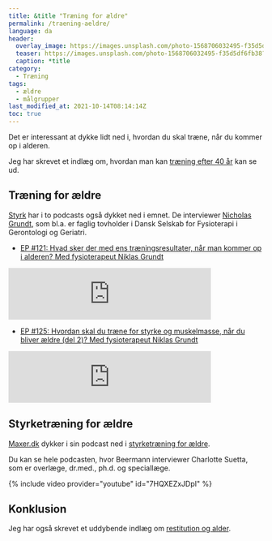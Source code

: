 ```yaml
---
title: &title "Træning for ældre"
permalink: /traening-aeldre/
language: da
header:
  overlay_image: https://images.unsplash.com/photo-1568706032495-f35d5df6fb38?ixid=MnwxMjA3fDB8MHxwaG90by1wYWdlfHx8fGVufDB8fHx8&ixlib=rb-1.2.1&auto=format&fit=crop&h=630&w=1200&q=10
  teaser: https://images.unsplash.com/photo-1568706032495-f35d5df6fb38?ixid=MnwxMjA3fDB8MHxwaG90by1wYWdlfHx8fGVufDB8fHx8&ixlib=rb-1.2.1&auto=format&fit=crop&h=300&w=400&q=10
  caption: *title
category:
  - Træning
tags:
  - ældre
  - målgrupper
last_modified_at: 2021-10-14T08:14:14Z
toc: true
---
```


Det er interessant at dykke lidt ned i, hvordan du skal træne, når du kommer op i alderen.

Jeg har skrevet et indlæg om, hvordan man kan [træning efter 40 år](/traening-40-plus/) kan se ud.

## Træning for ældre

[Styrk](https://styrkmig.dk/) har i to podcasts også dykket ned i emnet. De interviewer [Nicholas Grundt](https://www.linkedin.com/in/niklas-grundt-hansen-52486966/), som bl.a. er faglig tovholder i Dansk Selskab for Fysioterapi i Gerontologi og Geriatri.

- [EP #121: Hvad sker der med ens træningsresultater, når man kommer op i alderen? Med fysioterapeut Niklas Grundt](https://styrkmig.dk/ep-121-hvad-sker-der-med-ens-traeningsresultater-naar-man-kommer-op-i-alderen-med-fysioterapeut-niklas-grundt/)

<iframe src="https://anchor.fm/styrk/embed/episodes/EP-121-Hvad-sker-der-med-ens-trningsresultater--nr-man-kommer-op-i-alderen--Med-fysioterapeut-Niklas-Grundt-e14pooe/a-a66c2rn" height="102px" width="400px" frameborder="0" scrolling="no"></iframe>

- [EP #125: Hvordan skal du træne for styrke og muskelmasse, når du bliver ældre (del 2)? Med fysioterapeut Niklas Grundt](https://styrkmig.dk/ep-125-hvordan-skal-du-traene-for-styrke-og-muskelmasse-naar-du-bliver-aeldre-del-2-med-fysioterapeut-niklas-grundt/)

<iframe src="https://anchor.fm/styrk/embed/episodes/EP-125-Hvordan-skal-du-trne-for-styrke-og-muskelmasse--nr-du-bliver-ldre-del-2--Med-fysioterapeut-Niklas-Grundt-e1643v6/a-a6cg9l3" height="102px" width="400px" frameborder="0" scrolling="no"></iframe>

## Styrketræning for ældre

[Maxer.dk](https://maxer.dk/staerk-smertefri/styrketraening-aeldre) dykker i sin podcast ned i [styrketræning for ældre](https://maxer.dk/staerk-smertefri/styrketraening-aeldre).

Du kan se hele podcasten, hvor Beermann interviewer Charlotte Suetta, som er overlæge, dr.med., ph.d. og speciallæge.

{% include video provider="youtube" id="7HQXEZxJDpI" %}

## Konklusion

Jeg har også skrevet et uddybende indlæg om [restitution og alder](/restitutionstid-og-alder/).
